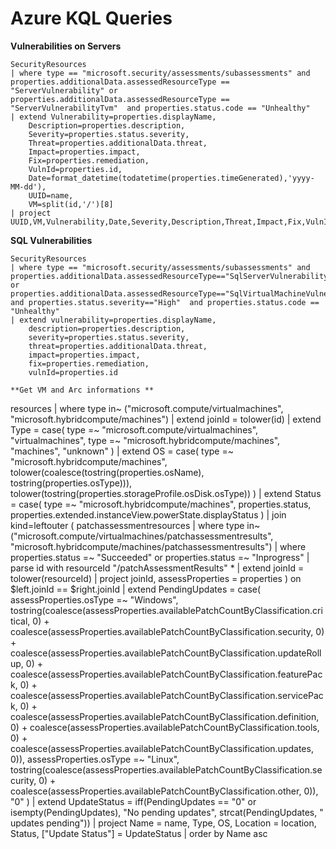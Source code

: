 # Azure KQL Queries

**Vulnerabilities on Servers**
```
SecurityResources
| where type == "microsoft.security/assessments/subassessments" and properties.additionalData.assessedResourceType == "ServerVulnerability" or properties.additionalData.assessedResourceType == "ServerVulnerabilityTvm"  and properties.status.code == "Unhealthy"
| extend Vulnerability=properties.displayName,
    Description=properties.description,
    Severity=properties.status.severity,
    Threat=properties.additionalData.threat,
    Impact=properties.impact,
    Fix=properties.remediation,
    VulnId=properties.id,
    Date=format_datetime(todatetime(properties.timeGenerated),'yyyy-MM-dd'),
    UUID=name,
    VM=split(id,'/')[8]
| project UUID,VM,Vulnerability,Date,Severity,Description,Threat,Impact,Fix,VulnId
```

**SQL Vulnerabilities**
```
SecurityResources
| where type == "microsoft.security/assessments/subassessments" and properties.additionalData.assessedResourceType=="SqlServerVulnerability" or properties.additionalData.assessedResourceType=="SqlVirtualMachineVulnerability" and properties.status.severity=="High"  and properties.status.code == "Unhealthy"
| extend vulnerability=properties.displayName,
    description=properties.description,
    severity=properties.status.severity,
    threat=properties.additionalData.threat,
    impact=properties.impact,
    fix=properties.remediation,
    vulnId=properties.id

**Get VM and Arc informations **
```
resources
| where type in~ ("microsoft.compute/virtualmachines", "microsoft.hybridcompute/machines")
| extend joinId = tolower(id)
| extend Type = case(
    type =~ "microsoft.compute/virtualmachines", "virtualmachines",
    type =~ "microsoft.hybridcompute/machines", "machines",
    "unknown"
)
| extend OS = case(
    type =~ "microsoft.hybridcompute/machines", 
    tolower(coalesce(tostring(properties.osName), tostring(properties.osType))),
    tolower(tostring(properties.storageProfile.osDisk.osType))
)
| extend Status = case(
    type =~ "microsoft.hybridcompute/machines", 
    properties.status,
    properties.extended.instanceView.powerState.displayStatus
)
| join kind=leftouter (
    patchassessmentresources
    | where type in~ ("microsoft.compute/virtualmachines/patchassessmentresults", "microsoft.hybridcompute/machines/patchassessmentresults")
    | where properties.status =~ "Succeeded" or properties.status =~ "Inprogress"
    | parse id with resourceId "/patchAssessmentResults" *
    | extend joinId = tolower(resourceId)
    | project joinId, assessProperties = properties
) on $left.joinId == $right.joinId
| extend PendingUpdates = case(
    assessProperties.osType =~ "Windows",
    tostring(coalesce(assessProperties.availablePatchCountByClassification.critical, 0) + 
            coalesce(assessProperties.availablePatchCountByClassification.security, 0) +
            coalesce(assessProperties.availablePatchCountByClassification.updateRollup, 0) +
            coalesce(assessProperties.availablePatchCountByClassification.featurePack, 0) +
            coalesce(assessProperties.availablePatchCountByClassification.servicePack, 0) +
            coalesce(assessProperties.availablePatchCountByClassification.definition, 0) +
            coalesce(assessProperties.availablePatchCountByClassification.tools, 0) +
            coalesce(assessProperties.availablePatchCountByClassification.updates, 0)),
    assessProperties.osType =~ "Linux",
    tostring(coalesce(assessProperties.availablePatchCountByClassification.security, 0) + 
            coalesce(assessProperties.availablePatchCountByClassification.other, 0)),
    "0"
)
| extend UpdateStatus = iff(PendingUpdates == "0" or isempty(PendingUpdates), "No pending updates", 
    strcat(PendingUpdates, " updates pending"))
| project
    Name = name,
    Type,
    OS,
    Location = location,
    Status,
    ["Update Status"] = UpdateStatus
| order by Name asc

